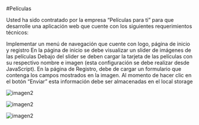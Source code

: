 #Películas


Usted ha sido contratado por la empresa “Películas para ti” para que desarrolle una aplicación web que cuente con los siguientes requerimientos técnicos:

Implementar un menú de navegación que cuente con logo, página de inicio y registro
En la página de inicio se debe visualizar un slider de imágenes de las películas
Debajo del slider se deben cargar la tarjeta de las películas con su respectivo nombre e imagen (esta configuración se debe realizar desde JavaScript).
En la página de Registro, debe de cargar un formulario que contenga los campos mostrados en la imagen. Al momento de hacer clic en el botón “Enviar” esta información debe ser almacenadas en el local storage

![imagen2](https://res.cloudinary.com/duzf4vfki/image/upload/v1627495000/Tarea-01-img1_fiwnfg.png)

![imagen2](https://res.cloudinary.com/duzf4vfki/image/upload/v1627495000/Tarea-01-img2_ofze6q.png)

![imagen2](https://res.cloudinary.com/duzf4vfki/image/upload/v1627495000/Tarea-01-img3_vtuxql.png)




